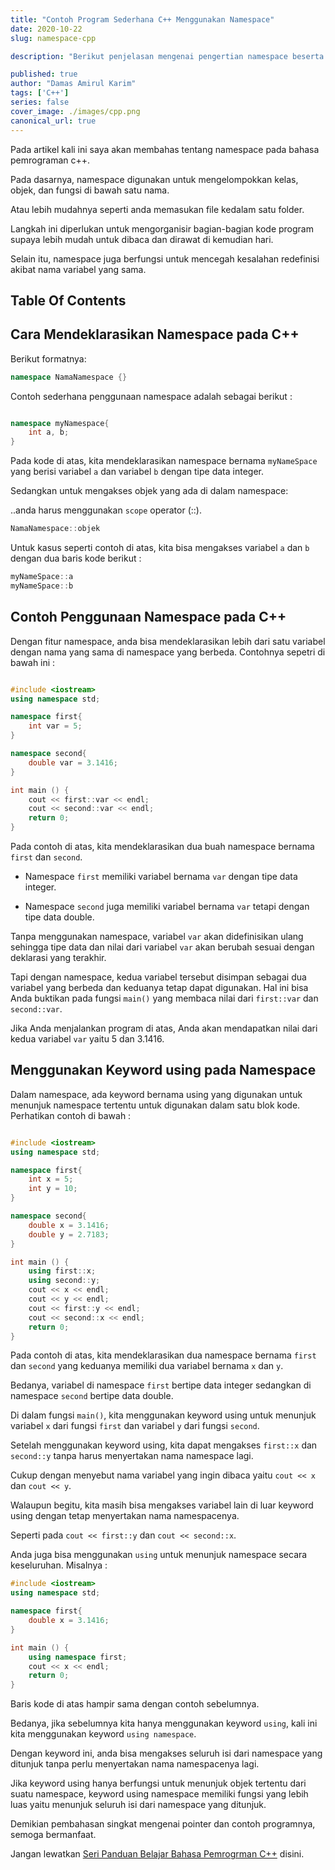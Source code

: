 ```yaml
---
title: "Contoh Program Sederhana C++ Menggunakan Namespace"
date: 2020-10-22
slug: namespace-cpp

description: "Berikut penjelasan mengenai pengertian namespace beserta contoh penerapannya dalam program menggunakan bahasa pemrograman c++"

published: true
author: "Damas Amirul Karim"
tags: ['C++']
series: false
cover_image: ./images/cpp.png
canonical_url: true
---
```


Pada artikel kali ini saya akan membahas tentang namespace pada bahasa pemrograman c++.

Pada dasarnya, namespace digunakan untuk mengelompokkan kelas, objek, dan fungsi di bawah satu nama.

Atau lebih mudahnya seperti anda memasukan file kedalam satu folder.

Langkah ini diperlukan untuk mengorganisir bagian-bagian kode program supaya lebih mudah untuk dibaca dan dirawat di kemudian hari. 

Selain itu, namespace juga berfungsi untuk mencegah kesalahan redefinisi akibat nama variabel yang sama. 

## Table Of Contents

## Cara Mendeklarasikan Namespace pada C++

Berikut formatnya:

```cpp
namespace NamaNamespace {}
```

Contoh sederhana penggunaan namespace adalah sebagai berikut :

```cpp

namespace myNamespace{
    int a, b;
}
```

Pada kode di atas, kita mendeklarasikan namespace bernama `myNameSpace` yang berisi variabel `a` dan variabel `b` dengan tipe data integer.

Sedangkan untuk mengakses objek yang ada di dalam namespace:

..anda harus menggunakan `scope` operator (::). 

```cpp
NamaNamespace::objek
```

Untuk kasus seperti contoh di atas, kita bisa mengakses variabel `a` dan `b` dengan dua baris kode berikut :

```cpp
myNameSpace::a
myNameSpace::b
```

## Contoh Penggunaan Namespace pada C++

Dengan fitur namespace, anda bisa mendeklarasikan lebih dari satu variabel dengan nama yang sama di namespace yang berbeda. Contohnya sepetri di bawah ini :

```cpp

#include <iostream>
using namespace std;

namespace first{
	int var = 5;
}

namespace second{
	double var = 3.1416;
}

int main () {
	cout << first::var << endl;
	cout << second::var << endl;
	return 0;
}
```

Pada contoh di atas, kita mendeklarasikan dua buah namespace bernama `first` dan `second`. 

- Namespace `first` memiliki variabel bernama `var` dengan tipe data integer. 

- Namespace `second` juga memiliki variabel bernama `var` tetapi dengan tipe data double.

Tanpa menggunakan namespace, variabel `var` akan didefinisikan ulang sehingga tipe data dan nilai dari variabel `var` akan berubah sesuai dengan deklarasi yang terakhir.

Tapi dengan namespace, kedua variabel tersebut disimpan sebagai dua variabel yang berbeda dan keduanya tetap dapat digunakan. Hal ini bisa Anda buktikan pada fungsi `main()` yang membaca nilai dari `first::var` dan `second::var`.

Jika Anda menjalankan program di atas, Anda akan mendapatkan nilai dari kedua variabel `var` yaitu 5 dan 3.1416.

## Menggunakan Keyword using pada Namespace

Dalam namespace, ada keyword bernama using yang digunakan untuk menunjuk namespace tertentu untuk digunakan dalam satu blok kode. Perhatikan contoh di bawah :

```cpp

#include <iostream>
using namespace std;

namespace first{
	int x = 5;
	int y = 10;
}

namespace second{
	double x = 3.1416;
	double y = 2.7183;
}

int main () {
	using first::x;
	using second::y;
	cout << x << endl;
	cout << y << endl;
	cout << first::y << endl;
	cout << second::x << endl;
	return 0;
}
```

Pada contoh di atas, kita mendeklarasikan dua namespace bernama `first` dan `second` yang keduanya memiliki dua variabel bernama `x` dan `y`. 

Bedanya, variabel di namespace `first` bertipe data integer sedangkan di namespace `second` bertipe data double.

Di dalam fungsi `main()`, kita menggunakan keyword using untuk menunjuk variabel `x` dari fungsi `first` dan variabel `y` dari fungsi `second`. 

Setelah menggunakan keyword using, kita dapat mengakses `first::x` dan `second::y` tanpa harus menyertakan nama namespace lagi. 

Cukup dengan menyebut nama variabel yang ingin dibaca yaitu `cout << x` dan `cout << y`.

Walaupun begitu, kita masih bisa mengakses variabel lain di luar keyword using dengan tetap menyertakan nama namespacenya.

Seperti pada `cout << first::y` dan `cout << second::x`.

Anda juga bisa menggunakan `using` untuk menunjuk namespace secara keseluruhan. Misalnya :

```cpp
#include <iostream>
using namespace std;

namespace first{
	double x = 3.1416;
}

int main () {
    using namespace first;
    cout << x << endl;
    return 0;
}
```

Baris kode di atas hampir sama dengan contoh sebelumnya. 

Bedanya, jika sebelumnya kita hanya menggunakan keyword `using`, kali ini kita menggunakan keyword `using namespace`.

Dengan keyword ini, anda bisa mengakses seluruh isi dari namespace yang ditunjuk tanpa perlu menyertakan nama namespacenya lagi.

Jika keyword using hanya berfungsi untuk menunjuk objek tertentu dari suatu namespace, keyword using namespace memiliki fungsi yang lebih luas yaitu menunjuk seluruh isi dari namespace yang ditunjuk.

Demikian pembahasan singkat mengenai pointer dan contoh programnya, semoga bermanfaat.

Jangan lewatkan [Seri Panduan Belajar Bahasa Pemrogrman C++](/blog/belajar-cpp/) disini.
